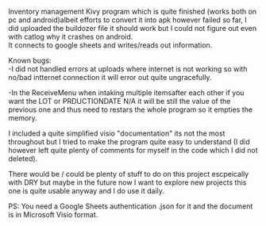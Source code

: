 Inventory management Kivy program which is quite finished (works both on pc and android)albeit efforts to convert it into apk however failed so far, I did uploaded the buildozer file it should work but I could not figure out even with catlog why it crashes on android.  
It connects to google sheets and writes/reads out information.  

Known bugs:    
-I did not handled errors at uploads where internet is not working so with no/bad intternet connection it will error out quite ungracefully.

-In the ReceiveMenu when intaking multiple itemsafter each other if you want the LOT or PRDUCTIONDATE N/A it will be still the value of the previous one and thus need to restars the whole program so it empties the memory.

I included a quite simplified visio "documentation" its not the most throughout but I tried to make the program quite easy to understand (I did however left quite plenty of comments for myself in the code which I did not deleted).

There would be / could be plenty of stuff to do on this project escpeically with DRY but maybe in the future now I want to explore new projects this one is quite usable anyway and I do use it daily.

PS: You need a Google Sheets authentication .json for it and the document is in Microsoft Visio format.
